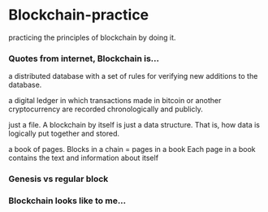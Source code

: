 # Blockchain-practice
practicing the principles of blockchain by doing it.



### Quotes from internet, Blockchain is...

a distributed database with a set of rules for verifying new additions to the database. 

a digital ledger in which transactions made in bitcoin or another cryptocurrency are recorded chronologically and publicly.

just a file.  A blockchain by itself is just a data structure.  That is, how data is logically put together and stored. 

a book of pages. Blocks in a chain = pages in a book
Each page in a book contains the text and information about itself


### Genesis vs regular block


### Blockchain looks like to me...
